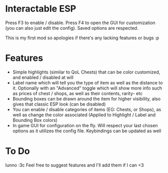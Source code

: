 # Interactable ESP

Press F3 to enable / disable. Press F4 to open the GUI for customization (you can also just edit the config). Saved options are respected.

This is my first mod so apologies if there's any lacking features or bugs :p

# Features

- Simple highlights (similar to QoL Chests) that can be color customized, and enabled / disabled at will
- Label name which will tell you the type of item as well as the distance to it. Optionally with an "Advanced" toggle which will show more info such as prices of chest / shops, as well as their contents, rarity- etc
- Bounding boxes can be drawn around the item for higher visibility, also gives that classic ESP look (can be disabled)
- You can enable / disable categories of items (EG: Chests, or Shops), as well as change the color associated (Applied to Highlight / Label and Bounding Box colors)
- In game GUI for configuration on the fly. Will respect your last chosen options as it utilizes the config file. Keybindings can be updated as well

# To Do
Iunno :3c
Feel free to suggest features and I'll add them if I can <3
